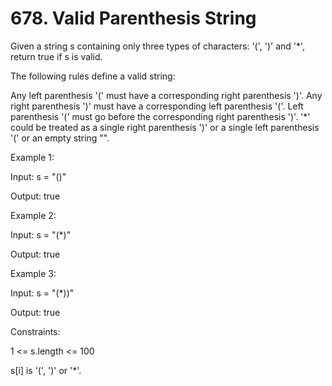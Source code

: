# 678. Valid Parenthesis String
Given a string s containing only three types of characters: '(', ')' and '*', return true if s is valid.

The following rules define a valid string:

Any left parenthesis '(' must have a corresponding right parenthesis ')'.
Any right parenthesis ')' must have a corresponding left parenthesis '('.
Left parenthesis '(' must go before the corresponding right parenthesis ')'.
'*' could be treated as a single right parenthesis ')' or a single left parenthesis '(' or an empty string "".
 

Example 1:

Input: s = "()"

Output: true

Example 2:

Input: s = "(*)"

Output: true

Example 3:

Input: s = "(*))"

Output: true
 

Constraints:

1 <= s.length <= 100

s[i] is '(', ')' or '*'.
